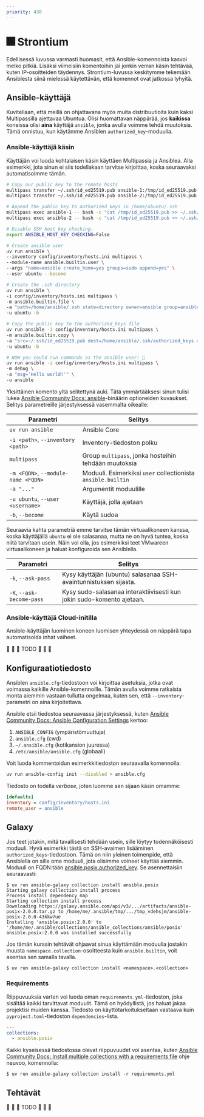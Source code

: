 ```yaml
---
priority: 438
---
```


# 🎆 Strontium

Edellisessä luvussa varmasti huomasit, että Ansible-komennoista kasvoi melko pitkiä. Lisäksi viimeisiin komentoihin jäi jonkin verran käsin tehtävää, kuten IP-osoitteiden täydennys. Strontium-luvussa keskitymme tekemään Ansiblesta siinä mielessä käytettävän, että komennot ovat jatkossa lyhyitä.

## Ansible-käyttäjä

Kuvitellaan, että meillä on ohjattavana myös muita distribuutioita kuin kaksi Multipassilla ajettavaa Ubuntua. Olisi huomattavan näppärää, jos **kaikissa** koneissa olisi **aina** käyttäjä `ansible`, jonka avulla voimme tehdä muutoksia. Tämä onnistuu, kun käytämme Ansiblen `authorized_key`-moduulia.


### Ansible-käyttäjä käsin

Käyttäjän voi luoda kohtalaisen käsin käyttäen Multipassia ja Ansiblea. Alla esimerkki, jota sinun ei siis todellakaan tarvitse kirjoittaa, koska seuraavaksi automatisoimme tämän.

```bash
# Copy our public key to the remote hosts
multipass transfer ~/.ssh/id_ed25519.pub ansible-1:/tmp/id_ed25519.pub
multipass transfer ~/.ssh/id_ed25519.pub ansible-2:/tmp/id_ed25519.pub

# Append the public key to authorized_keys in /home/ubuntu/.ssh
multipass exec ansible-1 -- bash -c "cat /tmp/id_ed25519.pub >> ~/.ssh/authorized_keys"
multipass exec ansible-2 -- bash -c "cat /tmp/id_ed25519.pub >> ~/.ssh/authorized_keys"

# Disable SSH host key checking.
export ANSIBLE_HOST_KEY_CHECKING=False

# Create ansible user
uv run ansible \
--inventory config/inventory/hosts.ini multipass \
--module-name ansible.builtin.user \
--args "name=ansible create_home=yes groups=sudo append=yes" \
--user ubuntu --become

# Create the .ssh directory
uv run ansible \
-i config/inventory/hosts.ini multipass \
-m ansible.builtin.file \
-a "path=/home/ansible/.ssh state=directory owner=ansible group=ansible mode=0700" \
-u ubuntu -b

# Copy the public key to the authorized_keys file
uv run ansible -i config/inventory/hosts.ini multipass \
-m ansible.builtin.copy \
-a "src=~/.ssh/id_ed25519.pub dest=/home/ansible/.ssh/authorized_keys owner=ansible group=ansible mode=0600" \
-u ubuntu -b

# NOW you could run commands as the ansible user! 🎉
uv run ansible -i config/inventory/hosts.ini multipass \
-m debug \
-a "msg='Hello world!'" \
-u ansible
```

Yksittäinen komento yltä selitettynä auki. Tätä ymmärtääksesi sinun tulisi lukea [Ansible Community Docs: ansible](https://docs.ansible.com/ansible/latest/cli/ansible.html)-binäärin optioneiden kuvaukset. Selitys parametreille järjestyksessä vasemmalta oikealle:

| Parametri                           | Selitys                                                      |
| ----------------------------------- | ------------------------------------------------------------ |
| `uv run ansible`                    | Ansible Core                                                 |
| `-i <path>`, `--inventory <path>`   | Inventory-tiedoston polku                                    |
| `multipass`                         | Group `multipass`, jonka hosteihin tehdään muutoksia         |
| `-m <FQDN>`, `--module-name <FQDN>` | Moduuli. Esimerkiksi `user` collectionista `ansible.builtin` |
| `-a "..."`                          | Argumentit moduulille                                        |
| `-u ubuntu`, `--user <username>`    | Käyttäjä, jolla ajetaan                                      |
| `-b`, `--become`                    | Käytä sudoa                                                  |

Seuraavia kahta parametriä emme tarvitse tämän virtuaalikoneen kanssa, koska käyttäjällä `ubuntu` ei ole salasanaa, mutta ne on hyvä tuntea, koska niitä tarvitaan usein. Näin voi olla, jos esimerkiksi teet VMwareen virtuaalikoneen ja haluat konfiguroida sen Ansiblella.

| Parametri                 | Selitys                                                               |
| ------------------------- | --------------------------------------------------------------------- |
| `-k`, `--ask-pass`        | Kysy käyttäjän (ubuntu) salasanaa SSH-avaintunnistuksen sijasta.      |
| `-K`, `--ask-become-pass` | Kysy sudo-salasanaa interaktiivisesti kun jokin sudo-komento ajetaan. |

### Ansible-käyttäjä Cloud-initilla

Ansible-käyttäjän luominen koneen luomisen yhteydessä on näppärä tapa automatisoida inhat vaiheet.

🚧 🚧 🚧 TODO 🚧 🚧 🚧

## Konfiguraatiotiedosto

Ansiblen `ansible.cfg`-tiedostoon voi kirjoittaa asetuksia, jotka ovat voimassa kaikille Ansible-komennoille. Tämän avulla voimme ratkaista monta aiemmin vastaan tullutta ongelmaa, kuten sen, että `--inventory`-parametri on aina kirjoitettava.

Ansible etsii tiedostoa seuraavassa järjestyksessä, kuten [Ansible Community Docs: Ansible Configuration Settings](https://docs.ansible.com/ansible/latest/reference_appendices/config.html) kertoo:

1. `ANSIBLE_CONFIG` (ympäristömuuttuja)
2. `ansible.cfg` (cwd)
3. `~/.ansible.cfg` (kotikansion juuressa)
4. `/etc/ansible/ansible.cfg` (globaali)

Voit luoda kommentoidun esimerkkitiedoston seuraavalla komennolla:

```bash
uv run ansible-config init --disabled > ansible.cfg
```

Tiedosto on todella *verbose*, joten luomme sen sijaan käsin omamme:

```ini
[defaults]
inventory = config/inventory/hosts.ini
remote_user = ansible
```

## Galaxy

Jos teet jotakin, mitä tavallisesti tehdään usein, sille löytyy todennäköisesti moduuli. Hyvä esimerkki tästä on SSH-avaimen lisääminen `authorized_keys`-tiedostoon. Tämä on niin yleinen toimenpide, että Ansiblella on sille oma moduuli, jota olisimme voineet käyttää aiemmin. Moduuli on FQDN:tään [ansible.posix.authorized_key](https://docs.ansible.com/ansible/latest/collections/ansible/posix/authorized_key_module.html). Se asennettaisiin seuraavasti:

```console
$ uv run ansible-galaxy collection install ansible.posix
Starting galaxy collection install process
Process install dependency map
Starting collection install process
Downloading https://galaxy.ansible.com/api/v3/.../artifacts/ansible-posix-2.0.0.tar.gz to /home/me/.ansible/tmp/.../tmp_vdehsjm/ansible-posix-2.0.0-43kkw7ue
Installing 'ansible.posix:2.0.0' to '/home/me/.ansible/collections/ansible_collections/ansible/posix'
ansible.posix:2.0.0 was installed successfully
```

Jos tämän kurssin tehtävät ohjaavat sinua käyttämään moduulia jostakin muusta `namespace.collection`-osoitteesta kuin `ansible.builtin`, voit asentaa sen samalla tavalla.

```console
$ uv run ansible-galaxy collection install <namespace>.<collection>
```

### Requirements

Riippuvuuksia varten voi luoda oman `requirements.yml`-tiedoston, joka sisältää kaikki tarvittavat moduulit. Tämä on hyödyllistä, jos haluat jakaa projektisi muiden kanssa. Tiedosto on käyttötarkoitukseltaan vastaava kuin `pyproject.toml`-tiedoston `dependencies`-lista.

```yaml
---
collections:
  - ansible.posix
```

Kaikki kyseisessä tiedostossa olevat riippuvuudet voi asentaa, kuten [Ansible Community Docs: Install multiple collections with a requirements file](https://docs.ansible.com/ansible/latest/collections_guide/collections_installing.html#install-multiple-collections-with-a-requirements-file) ohje neuvoo, komennolla:

```console
$ uv run ansible-galaxy collection install -r requirements.yml
```

## Tehtävät

🚧 🚧 🚧 TODO 🚧 🚧 🚧
